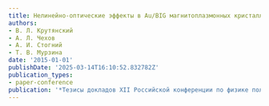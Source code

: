 ```yaml
---
title: Нелинейно-оптические эффекты в Au/BIG магнитоплазмонных кристаллах
authors:
- В. Л. Крутянский
- А. Л. Чехов
- А. И. Стогний
- Т. В. Мурзина
date: '2015-01-01'
publishDate: '2025-03-14T16:10:52.832782Z'
publication_types:
- paper-conference
publication: '*Тезисы докладов XII Российской конференции по физике полупроводников*'
---
```

